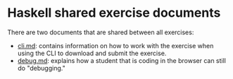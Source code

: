 # Haskell shared exercise documents

There are two documents that are shared between all exercises:

- [cli.md][cli]: contains information on how to work with the exercise when using the CLI to download and submit the exercise.
- [debug.md][debug]: explains how a student that is coding in the browser can still do "debugging."

[cli]: ./cli.md
[debug]: ./debug.md
